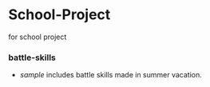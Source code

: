 # School-Project
 for school project

### battle-skills
- *sample* includes battle skills made in summer vacation.